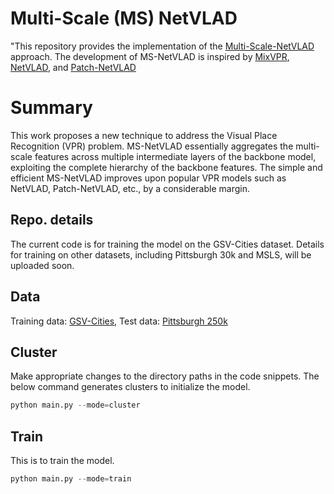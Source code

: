 # Multi-Scale (MS) NetVLAD
"This repository provides the implementation of the [Multi-Scale-NetVLAD](https://ieeexplore.ieee.org/document/10605600) approach. The development of MS-NetVLAD is inspired by [MixVPR](https://github.com/amaralibey/MixVPR), [NetVLAD](https://github.com/Nanne/pytorch-NetVlad?tab=readme-ov-file), and [Patch-NetVLAD](https://github.com/QVPR/Patch-NetVLAD)

# Summary
This work proposes a new technique to address the Visual Place Recognition (VPR) problem. MS-NetVLAD essentially aggregates the multi-scale features across multiple intermediate layers of the backbone model, exploiting the complete hierarchy of the backbone features. The simple and efficient MS-NetVLAD improves upon popular VPR models such as NetVLAD, Patch-NetVLAD, etc., by a considerable margin.       

## Repo. details
The current code is for training the model on the GSV-Cities dataset. Details for training on other datasets, including Pittsburgh 30k and MSLS, will be uploaded soon.

## Data
Training data: [GSV-Cities](https://github.com/amaralibey/gsv-cities?tab=readme-ov-file), 
Test data: [Pittsburgh 250k](https://github.com/Relja/netvlad/issues/42)

## Cluster
Make appropriate changes to the directory paths in the code snippets. 
The below command generates clusters to initialize the model. 
```python
python main.py --mode=cluster
```
## Train
This is to train the model. 
```python
python main.py --mode=train 
```

